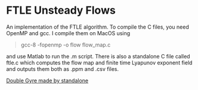 # FTLE Unsteady Flows
An implementation of the FTLE algorithm. To compile the C files, you need OpenMP and gcc. I compile them on MacOS using

> gcc-8 -fopenmp -o flow flow_map.c

and use Matlab to run the .m script. There is also a standalone C file called ftle.c which computes the flow map and finite time Lyapunov exponent field and outputs them both as .ppm and .csv files.

[Double Gyre made by standalone](<Generated Images/Double Gyre/ftle.png>)
